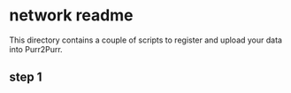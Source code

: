
# network readme

This directory contains a couple of scripts to register and upload
your data into Purr2Purr.

## step 1
